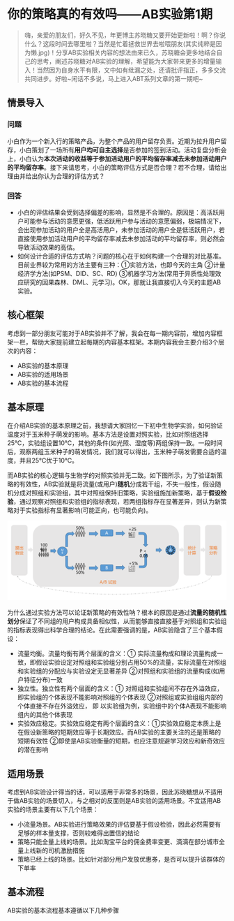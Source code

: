 # 你的策略真的有效吗——AB实验第1期

> 嗨，亲爱的朋友们，好久不见，年更博主苏晓糖又要开始更新啦！啊？你说什么？这段时间去哪里啦？当然是忙着拯救世界去啦喂朋友(其实纯粹是因为懒.jpg)！分享AB实验相关内容的想法由来已久，苏晓糖会更多地结合自己的思考，阐述苏晓糖对AB实验的理解，希望能为大家带来更多的增量输入！当然因为自身水平有限，文中如有纰漏之处，还请批评指正，多多交流共同进步。好啦~闲话不多说，马上进入ABT系列文章的第一期吧~

## 情景导入

### 问题

小白作为一个新入行的策略产品，为整个产品的用户留存负责。近期为拉升用户留存，小白策划了一场所有**用户均可自主选择**是否参加的签到活动。活动复盘分析会上，小白认为**本次活动的收益等于参加活动用户的平均留存率减去未参加活动用户的平均留存率**。接下来请思考，小白的策略评估方式是否合理？若不合理，请给出理由并给出你认为合理的评估方式？

### 回答

- 小白的评估结果会受到选择偏差的影响，显然是不合理的。原因是：高活跃用户可能参与活动的意愿更强，低活跃用户参与活动的意愿偏弱，极端情况下，会出现参加活动的用户全是高活用户，未参加活动的用户全是低活跃用户，若直接使用参加活动用户的平均留存率减去未参加活动的平均留存率，则必然会导致活动效果的高估。
- 如何设计合适的评估方式呐？问题的核心在于如何构建一个合理的对比基准。目前业界较为常用的方法主要有三种：①实验方法，也即今天的主角 ②计量经济学方法(如PSM、DID、SC、RD) ③机器学习方法(常用于异质性处理效应研究的因果森林、DML、元学习)。OK，那就让我直接切入今天的主题AB实验。

## 核心框架

考虑到一部分朋友可能对于AB实验并不了解，我会在每一期内容前，增加内容框架一栏，帮助大家提前建立起每期的内容基本框架。本期内容我会主要介绍3个层次的内容：

- AB实验的基本原理
- AB实验的适用场景
- AB实验的基本流程

## 基本原理

在介绍AB实验的基本原理之前，我想请大家回忆一下初中生物学实验，如何验证温度对于玉米种子萌发的影响。基本方法是设置对照实验，比如对照组选择25℃，实验组设置10℃，其他的条件(如光照、湿度等)两组保持一致。一段时间后，观察两组玉米种子的萌发情况，我们就可以得出，玉米种子萌发需要合适的温度，并且25℃优于10℃。

而AB实验的核心逻辑与生物学的对照实验并无二致。如下图所示，为了验证新策略的有效性，AB实验就是将流量(或用户)**随机**分成若干组，不失一般性，假设随机分成对照组和实验组，其中对照组保持旧策略，实验组施加新策略，基于**假设检验**，通过观察对照组和实验组的指标表现，若两组指标存在显著差异，则认为新策略对于实验指标有显著影响(可能正向，也可能负向)。

![img](chapter1.assets/1751202698346-1.png)

为什么通过实验方法可以论证新策略的有效性呐？根本的原因是通过**流量的随机性划分**保证了不同组的用户构成具备相似性，从而能够直接直接基于对照组和实验组的指标表现得出科学合理的结论。在此需要强调的是，AB实验隐含了三个基本假设：

- 流量均衡。流量均衡有两个层面的含义：① 实际流量构成和理论流量构成一致，即假设实验设定对照组和实验组分别占用50%的流量，实际流量在对照组和实验组的分配应与实验设定无显著差异 ②对照组和实验组的流量构成(如用户特征分布)一致
- 独立性。独立性有两个层面的含义：① 对照组和实验组间不存在外溢效应，即实验组的个体表现不能影响对照组的个体表现 ②对照组或实验组组内部的个体直接不存在外溢效应， 即 以实验组为例，实验组中的个体A表现不能影响组内的其他个体表现
- 实验效应稳定。实验效应稳定有两个层面的含义：①实验效应稳定本质上是在假设新策略的短期效应等于长期效应。而AB实验的主要关注的还是策略的短期有效性 ②即使是AB实验衡量的短期，也应注意规避学习效应和新奇效应的潜在影响

## 适用场景

考虑到AB实验设计得当的话，可以适用于非常多的场景，因此苏晓糖想从不适用于做AB实验的场景切入，与之相对的反面则是AB实验的适用场景。不宜适用AB实验的场景主要有以下几个场景：

- 小流量场景。AB实验进行策略效果的评估要基于假设检验，因此必然需要有足够的样本量支撑，否则较难得出置信的结论
- 策略只能全量上线的场景。比如淘宝平台的佣金费率变更、滴滴在部分城市全量上线新的司机激励措施
- 策略已经上线的场景。比如针对部分用户发放优惠券，是否可以提升该群体的下单率

## 基本流程

AB实验的基本流程基本遵循以下几种步骤
